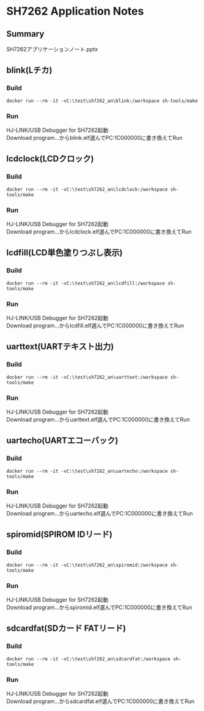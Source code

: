 # SH7262 Application Notes
## Summary
SH7262アプリケーションノート.pptx

## blink(Lチカ)
### Build
    docker run --rm -it -vC:\test\sh7262_an\blink:/workspace sh-tools/make
### Run
HJ-LINK/USB Debugger for SH7262起動  
Download program...からblink.elf選んでPC:1C000000に書き換えてRun  

## lcdclock(LCDクロック)
### Build
    docker run --rm -it -vC:\test\sh7262_an\lcdclock:/workspace sh-tools/make
### Run
HJ-LINK/USB Debugger for SH7262起動  
Download program...からlcdclock.elf選んでPC:1C000000に書き換えてRun  

## lcdfill(LCD単色塗りつぶし表示)
### Build
    docker run --rm -it -vC:\test\sh7262_an\lcdfill:/workspace sh-tools/make
### Run
HJ-LINK/USB Debugger for SH7262起動  
Download program...からlcdfill.elf選んでPC:1C000000に書き換えてRun  

## uarttext(UARTテキスト出力)
### Build
    docker run --rm -it -vC:\test\sh7262_an\uarttext:/workspace sh-tools/make
### Run
HJ-LINK/USB Debugger for SH7262起動  
Download program...からuarttext.elf選んでPC:1C000000に書き換えてRun  

## uartecho(UARTエコーバック)
### Build
    docker run --rm -it -vC:\test\sh7262_an\uartecho:/workspace sh-tools/make
### Run
HJ-LINK/USB Debugger for SH7262起動  
Download program...からuartecho.elf選んでPC:1C000000に書き換えてRun  

## spiromid(SPIROM IDリード)
### Build
    docker run --rm -it -vC:\test\sh7262_an\spiromid:/workspace sh-tools/make
### Run
HJ-LINK/USB Debugger for SH7262起動  
Download program...からspiromid.elf選んでPC:1C000000に書き換えてRun  

## sdcardfat(SDカード FATリード)
### Build
    docker run --rm -it -vC:\test\sh7262_an\sdcardfat:/workspace sh-tools/make
### Run
HJ-LINK/USB Debugger for SH7262起動  
Download program...からsdcardfat.elf選んでPC:1C000000に書き換えてRun  

